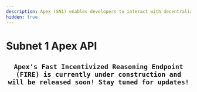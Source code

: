 ```yaml
---
description: Apex (SN1) enables developers to interact with decentralized Agent workflows.
hidden: true
---
```


# Subnet 1 Apex API

<h2 align="center"><code>Apex's Fast Incentivized Reasoning Endpoint (FIRE) is currently under construction and will be released soon! Stay tuned for updates!</code></h2>
